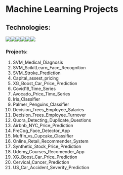 Machine Learning Projects
=============================================

## Technologies:

<div style="display:flex; margin: auto;">
 <img src="https://img.shields.io/badge/Python-3776AB?style=for-the-badge&logo=python&logoColor=white">
 <img src="https://img.shields.io/badge/TensorFlow-FF6F00?style=for-the-badge&logo=TensorFlow&logoColor=white">
 <img src="https://img.shields.io/badge/Keras-D00000?style=for-the-badge&logo=Keras&logoColor=white">
 <img src="https://img.shields.io/badge/scikit_learn-F7931E?style=for-the-badge&logo=scikit-learn&logoColor=white">
 <img src="https://img.shields.io/badge/Numpy-777BB4?style=for-the-badge&logo=numpy&logoColor=white">  
 <img src="https://img.shields.io/badge/Pandas-2C2D72?style=for-the-badge&logo=pandas&logoColor=white"> 
</div>

### Projects:
1. SVM_Medical_Diagnosis
2. SVM_ScikitLearn_Face_Recognition
3. SVM_Stroke_Prediction
4. Capital_assest_pricing
5. XG_Boost_Car_Price_Prediction
6. Covid19_Time_Series
7. Avocado_Price_Time_Series
8. Iris_Classifier
9. Palmer_Penguins_Classifier
10. Decision_Trees_Employee_Salaries
11. Decision_Trees_Employee_Turnover
12. Quora_Detecting_Duplicate_Questions
13. Airbnb_NYC_Price_Prediction
14. FreCog_Face_Detector_App
15. Muffin_vs_Cupcake_Classifier
16. Online_Retail_Recommender_System
17. Synthetic_Stock_Price_Prediction
18. Udemy_Courses_Recomender_App
19. XG_Boost_Car_Price_Prediction
20. Cervical_Cancer_Prediction
21. US_Car_Accident_Severity_Prediction
